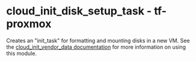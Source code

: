 # cloud_init_disk_setup_task - tf-proxmox

Creates an "init_task" for formatting and mounting disks in a new VM. See the
[cloud_init_vendor_data documentation](../cloud_init_vendor_data/variables.tf) for more information
on using this module.

